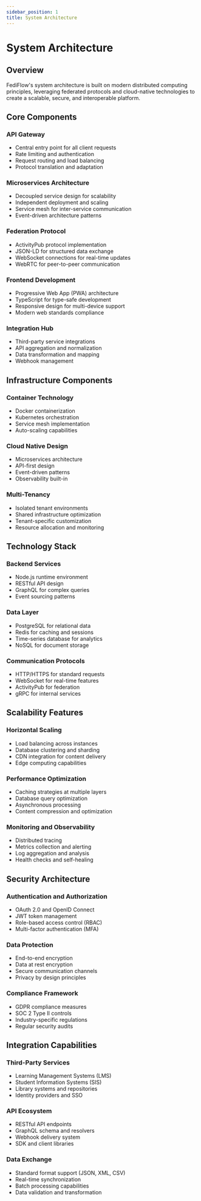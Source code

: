 ```yaml
---
sidebar_position: 1
title: System Architecture
---
```


# System Architecture

## Overview

FediFlow's system architecture is built on modern distributed computing principles, leveraging federated protocols and cloud-native technologies to create a scalable, secure, and interoperable platform.

## Core Components

### API Gateway
- Central entry point for all client requests
- Rate limiting and authentication
- Request routing and load balancing
- Protocol translation and adaptation

### Microservices Architecture
- Decoupled service design for scalability
- Independent deployment and scaling
- Service mesh for inter-service communication
- Event-driven architecture patterns

### Federation Protocol
- ActivityPub protocol implementation
- JSON-LD for structured data exchange
- WebSocket connections for real-time updates
- WebRTC for peer-to-peer communication

### Frontend Development
- Progressive Web App (PWA) architecture
- TypeScript for type-safe development
- Responsive design for multi-device support
- Modern web standards compliance

### Integration Hub
- Third-party service integrations
- API aggregation and normalization
- Data transformation and mapping
- Webhook management

## Infrastructure Components

### Container Technology
- Docker containerization
- Kubernetes orchestration
- Service mesh implementation
- Auto-scaling capabilities

### Cloud Native Design
- Microservices architecture
- API-first design
- Event-driven patterns
- Observability built-in

### Multi-Tenancy
- Isolated tenant environments
- Shared infrastructure optimization
- Tenant-specific customization
- Resource allocation and monitoring

## Technology Stack

### Backend Services
- Node.js runtime environment
- RESTful API design
- GraphQL for complex queries
- Event sourcing patterns

### Data Layer
- PostgreSQL for relational data
- Redis for caching and sessions
- Time-series database for analytics
- NoSQL for document storage

### Communication Protocols
- HTTP/HTTPS for standard requests
- WebSocket for real-time features
- ActivityPub for federation
- gRPC for internal services

## Scalability Features

### Horizontal Scaling
- Load balancing across instances
- Database clustering and sharding
- CDN integration for content delivery
- Edge computing capabilities

### Performance Optimization
- Caching strategies at multiple layers
- Database query optimization
- Asynchronous processing
- Content compression and optimization

### Monitoring and Observability
- Distributed tracing
- Metrics collection and alerting
- Log aggregation and analysis
- Health checks and self-healing

## Security Architecture

### Authentication and Authorization
- OAuth 2.0 and OpenID Connect
- JWT token management
- Role-based access control (RBAC)
- Multi-factor authentication (MFA)

### Data Protection
- End-to-end encryption
- Data at rest encryption
- Secure communication channels
- Privacy by design principles

### Compliance Framework
- GDPR compliance measures
- SOC 2 Type II controls
- Industry-specific regulations
- Regular security audits

## Integration Capabilities

### Third-Party Services
- Learning Management Systems (LMS)
- Student Information Systems (SIS)
- Library systems and repositories
- Identity providers and SSO

### API Ecosystem
- RESTful API endpoints
- GraphQL schema and resolvers
- Webhook delivery system
- SDK and client libraries

### Data Exchange
- Standard format support (JSON, XML, CSV)
- Real-time synchronization
- Batch processing capabilities
- Data validation and transformation